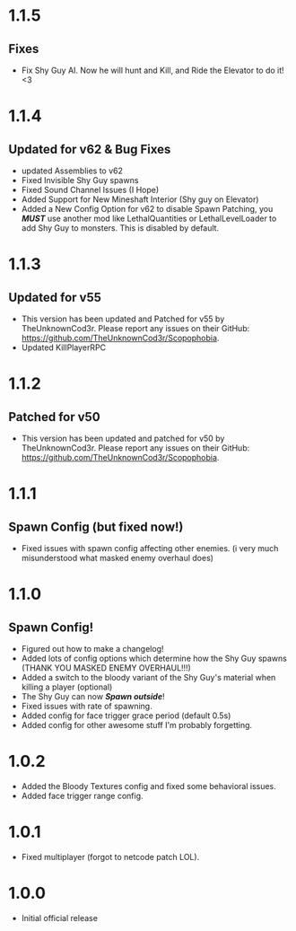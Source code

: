 # 1.1.5
## Fixes
+ Fix Shy Guy AI. Now he will hunt and Kill, and Ride the Elevator to do it! <3
# 1.1.4
## Updated for v62 & Bug Fixes
+ updated Assemblies to v62
+ Fixed Invisible Shy Guy spawns
+ Fixed Sound Channel Issues (I Hope)
+ Added Support for New Mineshaft Interior (Shy guy on Elevator)
+ Added a New Config Option for v62 to disable Spawn Patching, you ***MUST*** use another mod like LethalQuantities or LethalLevelLoader to add Shy Guy to monsters. This is disabled by default.
# 1.1.3
## Updated for v55
+ This version has been updated and Patched for v55 by TheUnknownCod3r. Please report any issues on their GitHub: https://github.com/TheUnknownCod3r/Scopophobia.
+ Updated KillPlayerRPC
# 1.1.2
## Patched for v50
+ This version has been updated and patched for v50 by TheUnknownCod3r. Please report any issues on their GitHub: https://github.com/TheUnknownCod3r/Scopophobia.
# 1.1.1
## Spawn Config (but fixed now!)
+ Fixed issues with spawn config affecting other enemies. (i very much misunderstood what masked enemy overhaul does)
# 1.1.0
## Spawn Config!
+ Figured out how to make a changelog!
+ Added lots of config options which determine how the Shy Guy spawns (THANK YOU MASKED ENEMY OVERHAUL!!!)
+ Added a switch to the bloody variant of the Shy Guy's material when killing a player (optional)
+ The Shy Guy can now ***Spawn outside***!
+ Fixed issues with rate of spawning.
+ Added config for face trigger grace period (default 0.5s)
+ Added config for other awesome stuff I'm probably forgetting.
# 1.0.2
+ Added the Bloody Textures config and fixed some behavioral issues.
+ Added face trigger range config.
# 1.0.1
+ Fixed multiplayer (forgot to netcode patch LOL).
# 1.0.0
+ Initial official release